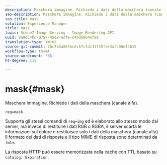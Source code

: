 ```yaml
---
description: Maschera immagine. Richiede i dati della maschera (canale alfa).
seo-description: Maschera immagine. Richiede i dati della maschera (canale alfa).
seo-title: mask
solution: Experience Manager
title: mask
topic: Scene7 Image Serving - Image Rendering API
uuid: 9a8dc4bc-0757-45d2-adfe-d4bd69b4efa9
translation-type: tm+mt
source-git-commit: 7bc7b3a86fbcdc57cfdc31745fae3afc06e44b15
workflow-type: tm+mt
source-wordcount: '85'
ht-degree: 11%

---
```



# mask{#mask}

Maschera immagine. Richiede i dati della maschera (canale alfa).

`req=mask`

Supporta gli stessi comandi di `req=img` ed è elaborato allo stesso modo dal server, ma invece di restituire i dati RGB o RGBA, il server scarta le informazioni sul colore e restituisce solo i dati della maschera (canale alfa). Il formato dei dati di risposta e il tipo MIME di risposta sono determinati da `fmt=`.

La risposta HTTP può essere memorizzata nella cache con TTL basato su `catalog::Expiration`.
